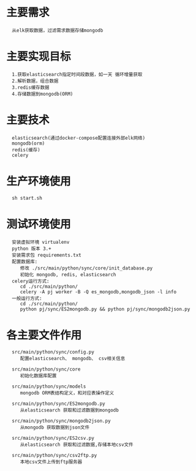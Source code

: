 
# 主要需求
      从elk获取数据，过滤需求数据存储mongodb

# 主要实现目标
      1.获取elasticsearch指定时间段数据，如一天 循环增量获取
      2.解析数据，组合数据
      3.redis缓存数据
      4.存储数据到mongodb(ORM)

# 主要技术
      elasticsearch(通过docker-compose配置连接外部elk网络)
      mongodb(orm)
      redis(缓存)
      celery

# 生产环境使用
      sh start.sh

# 测试环境使用
      安装虚拟环境 virtualenv
      python 版本 3.+
      安装需求包 requirements.txt
      配置数据库:
         修改 ./src/main/python/sync/core/init_database.py
         初始化 mongodb, redis, elasticsearch
      celery运行方式:
         cd ./src/main/python/
         celery -A pj worker -B -Q es_mongodb,mongodb_json -l info
      一般运行方式:
         cd ./src/main/python/
         python pj/sync/ES2mongodb.py && python pj/sync/mongodb2json.py

# 各主要文件作用
      src/main/python/sync/config.py
         配置elasticsearch、 mongodb、 csv相关信息

      src/main/python/sync/core
         初始化数据库配置

      src/main/python/sync/models
         mongodb ORM表结构定义，和对应表操作定义

      src/main/python/sync/ES2mongodb.py
         从elasticsearch 获取和过滤数据到mongodb

      src/main/python/sync/mongodb2json.py
         从mongodb 获取数据到json文件

      src/main/python/sync/ES2csv.py
         从elasticsearch 获取和过滤数据,存储本地csv文件

      src/main/python/sync/csv2ftp.py
         本地csv文件上传到ftp服务器